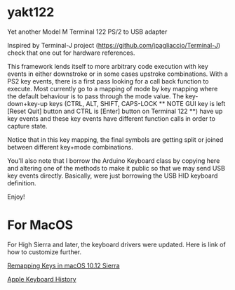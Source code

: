 # yakt122
Yet another Model M Terminal 122 PS/2 to USB adapter

Inspired by Terminal-J project (https://github.com/jpagliaccio/Terminal-J) check that one out for hardware references.

This framework lends itself to more arbitrary code execution with key events in either downstroke or in some cases
upstroke combinations.  With a PS2 key events, there is a first pass looking for a call back function to execute.  Most currently
go to a mapping of mode by key mapping where the default behaviour is to pass through the mode value.  The key-down+key-up keys
(CTRL, ALT, SHIFT, CAPS-LOCK ** NOTE GUI key is left [Reset Quit] button and CTRL is [Enter] button on Terminal 122 **) have up key events and these key events have different function calls in order to capture state.

Notice that in this key mapping, the final symbols are getting split or joined between different key+mode combinations.

You'll also note that I borrow the Arduino Keyboard class by copying here and altering one of the methods to make it public so that we may send USB key events directly.  Basically, were just borrowing the USB HID keyboard definition.

Enjoy!

# For MacOS

For High Sierra and later, the keyboard drivers were updated.  Here is link of how to customize further.  

[Remapping Keys in macOS 10.12 Sierra](https://developer.apple.com/library/archive/technotes/tn2450/_index.html)

[Apple Keyboard History](https://en.wikipedia.org/wiki/Apple_Keyboard)
